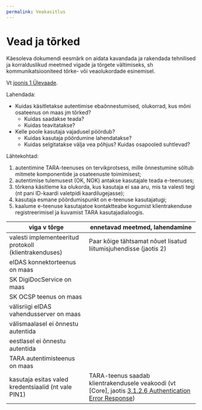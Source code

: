 ```yaml
---
permalink: Veakasitlus
---
```


# Vead ja tõrked

Käesoleva dokumendi eesmärk on aidata kavandada ja rakendada tehnilised ja korralduslikud meetmed vigade ja tõrgete vältimiseks, sh kommunikatsiooniteed tõrke- või veaolukordade esinemisel. 

Vt [joonis 1 Ülevaade](https://e-gov.github.io/TARA-Doku/TehnilineKirjeldus#1-%C3%BClevaade).

Lahendada:
- Kuidas käsitletakse autentimise ebaõnnestumised, olukorrad, kus mõni osateenus on maas jm tõrked?
  - Kuidas saadakse teada?
  - Kuidas teavitatakse?
- Kelle poole kasutaja vajadusel pöördub?
  - Kuidas kasutaja pöördumine lahendatakse?
  - Kuidas selgitatakse välja vea põhjus? Kuidas osapooled suhtlevad?

Lähtekohtad:<br>
1) autentimine TARA-teenuses on tervikprotsess, mille õnnestumine sõltub mitmete komponentide ja osateenuste toimimisest;<br>
2) autentimise tulemusest (OK, NOK) antakse kasutajale teada e-teenuses;<br>
3) tõrkena käsitleme ka olukorda, kus kasutaja ei saa aru, mis ta valesti tegi (nt pani ID-kaardi valetpidi kaardilugejasse);<br>
4) kasutaja esmane pöördumispunkt on e-teenuse kasutajatugi;<br>
5) kaalume e-teenuse kasutajatoe kontaktteabe kogumist klientrakenduse registreerimisel ja kuvamist TARA kasutajadialoogis.

| viga v tõrge   | ennetavad meetmed, lahendamine  |
|----|-----|
| valesti implementeeritud protokoll (klientrakenduses) | Paar kõige tähtsamat nõuet lisatud liitumisjuhendisse (jaotis 2) |
| eIDAS konnektorteenus on maas | |
| SK DigiDocService on maas | |
| SK OCSP teenus on maas | |
| välisriigi eIDAS vahendusserver on maas | |
| välismaalasel ei õnnestu autentida | |
| eestlasel ei õnnestu autentida | |
| TARA autentimisteenus on maas | |
| kasutaja esitas valed kredentsiaalid (nt vale PIN1) | TARA-teenus saadab klientrakendusele veakoodi (vt [Core], jaotis [3.1.2.6 Authentication Error Response](http://openid.net/specs/openid-connect-core-1_0.html#AuthError))  |
